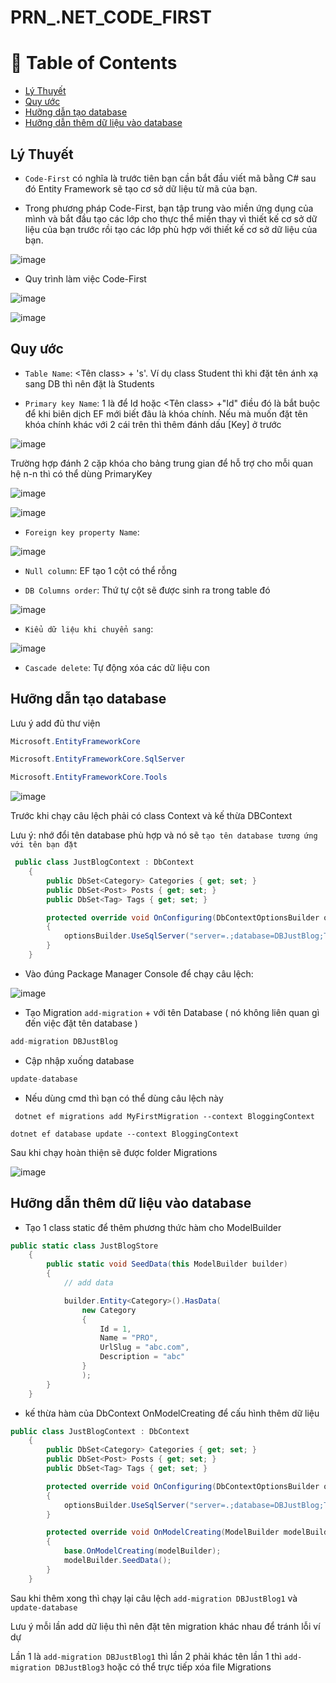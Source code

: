 # PRN_.NET_CODE_FIRST

# :notebook_with_decorative_cover: Table of Contents
- [Lý Thuyết](#Lý-Thuyết)
- [Quy ước](#Quy-ước)
- [Hưỡng dẫn tạo database](#Hưỡng-dẫn-tạo-database)
- [Hưỡng dẫn thêm dữ liệu vào database](#Hưỡng-dẫn-thêm-dữ-liệu-vào-database)

## Lý Thuyết

- `Code-First` có nghĩa là trước tiên bạn cần bắt đầu viết mã bằng C# sau đó Entity Framework sẽ tạo cơ sở dữ liệu từ mã của bạn.

- Trong phương pháp Code-First, bạn tập trung vào miền ứng dụng của mình và bắt đầu tạo các lớp cho thực thể miền thay vì thiết kế cơ sở dữ liệu của bạn trước rồi tạo các lớp phù hợp với thiết kế cơ sở dữ liệu của bạn.

![image](https://user-images.githubusercontent.com/85175337/226838387-f12fe5dd-d3f9-4c81-a60e-18d6a5d36331.png)

- Quy trình làm việc Code-First

![image](https://user-images.githubusercontent.com/85175337/226838477-a8856862-3997-4d24-b4e6-e94255ec7d30.png)

![image](https://user-images.githubusercontent.com/85175337/226842646-516ca1a2-0164-4cdf-8068-1bae368da6a0.png)

## Quy ước

- `Table Name`: <Tên class> + 's'. Ví dụ class Student thì khi đặt tên ánh xạ sang DB thì nên đặt là Students 

- `Primary key Name`:  1 là để Id hoặc <Tên class> +"Id" điều đó là bắt buộc để khi biên dịch EF mới biết đâu là khóa chính. Nếu mà muốn đặt tên khóa chính khác với 2 cái trên thì thêm đánh dấu [Key] ở trước 

![image](https://user-images.githubusercontent.com/85175337/226841274-e07edf4b-7b39-4738-a1b1-30ccbf2edf40.png)

Trường hợp đánh 2 cặp khóa cho bảng trung gian để hỗ trợ cho mỗi quan hệ n-n thì có thể dùng PrimaryKey

![image](https://user-images.githubusercontent.com/85175337/226841597-765fe11b-5571-4761-b660-4fef434479e9.png)

![image](https://user-images.githubusercontent.com/85175337/226841685-9616a1f3-ea5e-4e6e-95f8-24c4b776978e.png)

- `Foreign key property Name`: 

![image](https://user-images.githubusercontent.com/85175337/226843405-e879ad25-7653-4e59-829d-4c098ed7ce33.png)

- `Null column`: EF tạo 1 cột có thể rỗng

- `DB Columns order`: Thứ tự cột sẽ được sinh ra trong table đó

![image](https://user-images.githubusercontent.com/85175337/226844958-2f37de99-d6ca-4023-a423-27f59fee95ee.png)


- `Kiểu dữ liệu khi chuyển sang`:

![image](https://user-images.githubusercontent.com/85175337/226842770-1b03ea57-6a2b-4f79-adb3-1fba14f8a969.png)

- `Cascade delete`: Tự động xóa các dữ liệu con



## Hưỡng dẫn tạo database

Lưu ý add đủ thư viện

```C#
Microsoft.EntityFrameworkCore
```

```C#
Microsoft.EntityFrameworkCore.SqlServer
```

```C#
Microsoft.EntityFrameworkCore.Tools
```

![image](https://user-images.githubusercontent.com/85175337/227417718-803088ea-0485-4444-8959-5bbee70403bc.png)

Trước khi chạy câu lệch phải có class Context và kế thừa DBContext 

Lưu ý: nhớ đổi tên database phù hợp và nó sẽ `tạo tên database tương ứng với tên bạn đặt `

```C#
 public class JustBlogContext : DbContext
    {
        public DbSet<Category> Categories { get; set; }
        public DbSet<Post> Posts { get; set; }
        public DbSet<Tag> Tags { get; set; }

        protected override void OnConfiguring(DbContextOptionsBuilder optionsBuilder)
        {
            optionsBuilder.UseSqlServer("server=.;database=DBJustBlog;Trusted_Connection=True;TrustServerCertificate=True");
        }
    }
```

- Vào đúng Package Manager Console để chạy câu lệch: 

![image](https://user-images.githubusercontent.com/85175337/227417864-a81074a9-1dc9-44bf-be5c-81bea6b55cca.png)

- Tạo Migration `add-migration` + với tên Database ( nó không liên quan gì đến việc đặt tên database )

```C#
add-migration DBJustBlog
```

- Cập nhập xuống database

```C#
update-database
```

- Nếu dùng cmd thì bạn có thể dùng câu lệch này

```
 dotnet ef migrations add MyFirstMigration --context BloggingContext
```

```
dotnet ef database update --context BloggingContext
```
  
Sau khi chạy hoàn thiện sẽ được folder Migrations

![image](https://user-images.githubusercontent.com/85175337/227419420-906f3e42-335d-4889-b11c-05f5558572cd.png)

## Hưỡng dẫn thêm dữ liệu vào database
- Tạo 1 class static để thêm phương thức hàm cho ModelBuilder 

```C#
public static class JustBlogStore
    {
        public static void SeedData(this ModelBuilder builder)
        {
            // add data 

            builder.Entity<Category>().HasData(
                new Category
                {
                    Id = 1,
                    Name = "PRO",
                    UrlSlug = "abc.com",
                    Description = "abc"
                }
                );
        }
    }
```

- kế thừa hàm của DbContext OnModelCreating để cấu hình thêm dữ liệu

```C#
public class JustBlogContext : DbContext
    {
        public DbSet<Category> Categories { get; set; }
        public DbSet<Post> Posts { get; set; }
        public DbSet<Tag> Tags { get; set; }

        protected override void OnConfiguring(DbContextOptionsBuilder optionsBuilder)
        {
            optionsBuilder.UseSqlServer("server=.;database=DBJustBlog;Trusted_Connection=True;TrustServerCertificate=True");
        }

        protected override void OnModelCreating(ModelBuilder modelBuilder)
        {
            base.OnModelCreating(modelBuilder);
            modelBuilder.SeedData();
        }
    }
```

Sau khi thêm xong thì chạy lại câu lệch `add-migration DBJustBlog1` và `update-database`

Lưu ý mỗi lần add dữ liệu thì nên đặt tên migration khác nhau để tránh lỗi ví dự

Lần 1 là `add-migration DBJustBlog1` thì lần 2 phải khác tên lần 1 thì `add-migration DBJustBlog3` hoặc có thể trực tiếp xóa file Migrations




